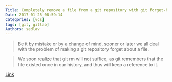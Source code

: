 ```yaml
---
Title: Completely remove a file from a git repository with git forget-blob
Date: 2017-01-25 08:59:14
Categories: [vcs]
tags: [git, gitlab]
Authors: sedlav
---
```


> Be it by mistake or by a change of mind, sooner or later we all deal with the problem of making a git repository forget about a file.

> We soon realize that  git rm  will not suffice, as git remembers that the file existed once in our history, and thus will keep a reference to it.

[Link](https://ownyourbits.com/2017/01/18/completely-remove-a-file-from-a-git-repository-with-git-forget-blob/)
